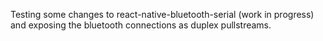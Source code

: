 Testing some changes to react-native-bluetooth-serial (work in progress) and exposing the bluetooth connections as duplex pullstreams.
